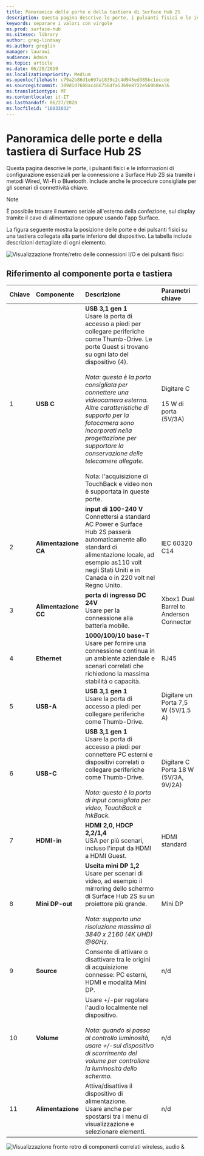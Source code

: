```yaml
---
title: Panoramica delle porte e della tastiera di Surface Hub 2S
description: Questa pagina descrive le porte, i pulsanti fisici e le informazioni di configurazione essenziali per la connessione a Surface Hub 2S.
keywords: separare i valori con virgole
ms.prod: surface-hub
ms.sitesec: library
author: greg-lindsay
ms.author: greglin
manager: laurawi
audience: Admin
ms.topic: article
ms.date: 06/20/2019
ms.localizationpriority: Medium
ms.openlocfilehash: c79a2b86d1e697a1839c2c4d945ed385bc1eccde
ms.sourcegitcommit: 109d1d7608ac4667564fa5369e8722e569b8ea36
ms.translationtype: MT
ms.contentlocale: it-IT
ms.lasthandoff: 06/27/2020
ms.locfileid: "10833032"
---
```

# Panoramica delle porte e della tastiera di Surface Hub 2S

Questa pagina descrive le porte, i pulsanti fisici e le informazioni di configurazione essenziali per la connessione a Surface Hub 2S sia tramite i metodi Wired, Wi-Fi o Bluetooth. Include anche le procedure consigliate per gli scenari di connettività chiave.

> [!NOTE]
> È possibile trovare il numero seriale all'esterno della confezione, sul display tramite il cavo di alimentazione oppure usando l'app Surface. 

La figura seguente mostra la posizione delle porte e dei pulsanti fisici su una tastiera collegata alla parte inferiore del dispositivo. La tabella include descrizioni dettagliate di ogni elemento.

 ![Visualizzazione fronte/retro delle connessioni I/O e dei pulsanti fisici](images/hub2s-schematic.png)

##  <a name="port-and-keypad-component-reference"></a>Riferimento al componente porta e tastiera

|**Chiave**|**Componente**|**Descrizione**|**Parametri chiave**|
|:--- |:--------- |:----------- |:-------------- |
| 1 | **USB C** | **USB 3,1 gen 1** <br> Usare la porta di accesso a piedi per collegare periferiche come Thumb-Drive. Le porte Guest si trovano su ogni lato del dispositivo (4).<br> <br> *Nota: questa è la porta consigliata per connettere una videocamera esterna. Altre caratteristiche di supporto per la fotocamera sono incorporati nella progettazione per supportare la conservazione delle telecamere allegate.*<br> <br> Nota: l'acquisizione di TouchBack e video non è supportata in queste porte. | Digitare C <br> <br> 15 W di porta (5V/3A)       |
| 2 | **Alimentazione CA** | **input di 100-240 V** <br> Connettersi a standard AC Power e Surface Hub 2S passerà automaticamente allo standard di alimentazione locale, ad esempio as110 volt negli Stati Uniti e in Canada o in 220 volt nel Regno Unito. | IEC 60320 C14 |
| 3 | **Alimentazione CC** | **porta di ingresso DC 24V** <br> Usare per la connessione alla batteria mobile. | Xbox1 Dual Barrel to Anderson Connector |
| 4 | **Ethernet** | **1000/100/10 base-T** <br> Usare per fornire una connessione continua in un ambiente aziendale e scenari correlati che richiedono la massima stabilità o capacità. | RJ45 |
| 5 | **USB-A** | **USB 3,1 gen 1** <br> Usare la porta di accesso a piedi per collegare periferiche come Thumb-Drive. | Digitare un<br>Porta 7,5 W (5V/1.5 A) |
| 6 | **USB-C** | **USB 3,1 gen 1** <br> Usare la porta di accesso a piedi per connettere PC esterni e dispositivi correlati o collegare periferiche come Thumb-Drive.<br> <br> *Nota: questa è la porta di input consigliata per video, TouchBack e InkBack.* | Digitare C <br> Porta 18 W (5V/3A, 9V/2A) |
| 7 | **HDMI-in** | **HDMI 2,0, HDCP 2,2/1,4** <br> USA per più scenari, incluso l'input da HDMI a HDMI Guest. | HDMI standard |
| 8 | **Mini DP-out** | **Uscita mini DP 1,2** <br> Usare per scenari di video, ad esempio il mirroring dello schermo di Surface Hub 2S su un proiettore più grande.<br> <br> *Nota: supporta una risoluzione massima di 3840 x 2160 (4K UHD) @60Hz.* | Mini DP |
| 9 | **Source**  | Consente di attivare o disattivare tra le origini di acquisizione connesse: PC esterni, HDMI e modalità Mini DP. | n/d |
| 10 | **Volume** | Usare +/-per regolare l'audio localmente nel dispositivo. <br> <br> *Nota: quando si passa al controllo luminosità, usare +/-sul dispositivo di scorrimento del volume per controllare la luminosità dello schermo.* | n/d |
| 11 | **Alimentazione** | Attiva/disattiva il dispositivo di alimentazione. <br> Usare anche per spostarsi tra i menu di visualizzazione e selezionare elementi. | n/d |

 ![Visualizzazione fronte retro di componenti correlati wireless, audio &](images/hub2s-rear.png)
